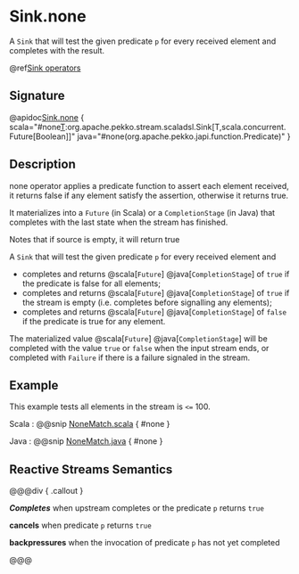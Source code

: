 # Sink.none

A `Sink` that will test the given predicate `p` for every received element and completes with the result.

@ref[Sink operators](../index.md#sink-operators)

## Signature

@apidoc[Sink.none](Sink$) { scala="#none[T](p:T=%3EBoolean):org.apache.pekko.stream.scaladsl.Sink[T,scala.concurrent.Future[Boolean]]" java="#none(org.apache.pekko.japi.function.Predicate)" }

## Description
none operator applies a predicate function to assert each element received, it returns false if any element satisfy the assertion, otherwise it returns true.

It materializes into a `Future` (in Scala) or a `CompletionStage` (in Java) that completes with the last state when the stream has finished.

Notes that if source is empty, it will return true

A `Sink` that will test the given predicate `p` for every received element and

 - completes and returns  @scala[`Future`] @java[`CompletionStage`] of `true` if the predicate is false for all elements; 
 - completes and returns  @scala[`Future`] @java[`CompletionStage`] of `true` if the stream is empty (i.e. completes before signalling any elements); 
 - completes and returns  @scala[`Future`] @java[`CompletionStage`] of `false` if the predicate is true for any element.

The materialized value @scala[`Future`] @java[`CompletionStage`] will be completed with the value `true` or `false`
when the input stream ends, or completed with `Failure` if there is a failure signaled in the stream.

## Example

This example tests all elements in the stream is `<=` 100.

Scala
:   @@snip [NoneMatch.scala](/docs/src/test/scala/docs/stream/operators/sink/NoneMatch.scala) { #none }

Java
:   @@snip [NoneMatch.java](/docs/src/test/java/jdocs/stream/operators/sink/NoneMatch.java) { #none }

## Reactive Streams Semantics

@@@div { .callout }

***Completes*** when upstream completes or the predicate `p` returns `true`

**cancels** when predicate `p` returns `true`

**backpressures** when the invocation of predicate `p` has not yet completed

@@@
